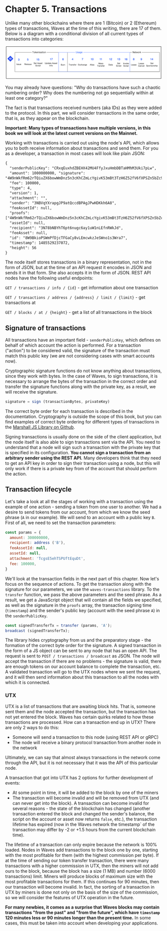 # Chapter 5. Transactions

Unlike many other blockchains where there are 1 (Bitcoin) or 2 (Ethereum) types of transactions, Waves at the time of this writing, there are 17 of them. Below is a diagram with a conditional division of all current types of transactions into categories:

![Waves transaction types](../../assets/5-1-1-transaction-types.png "Waves Transaction Types")

You may already have questions: "Why do transactions have such a chaotic numbering order? Why does the numbering not go sequentially within at least one category?"

The fact is that transactions received numbers (aka IDs) as they were added to the protocol. In this part, we will consider transactions in the same order, that is, as they appear on the blockchain.

**Important: Many types of transactions have multiple versions, in this book we will look at the latest current versions on the Mainnet.**

Working with transactions is carried out using the node's API, which allows you to both receive information about transactions and send them. For you as a developer, a transaction in most cases will look like plain JSON:

``` 'json
{
  "senderPublicKey": "CRxqEuxhdZBEHX42MU4FfyJxuHmbDBTaHMhM3Uki7pLw",
  "amount": 1000000000, "signature": "4W9nWkfRm62rTQiuZX6bowWmDnz5n3cKhCZmLcYgivK53mBt3TzH6Z52fV6fXPSZn5bZc97rNo76usnNEoQcTHaq",
  "fee": 100000,
  "type": 4,
  "version": 1,
  "attachment": "",
  "sender": "3NBVqYXrapgJP9atQccdBPAgJPwHDKkh6A8",
  "feeAssetId": null,
  "proofs": ["4W9nWkfRm62rTQiuZX6bowWmDnz5n3cKhCZmLcYgivK53mBt3TzH6Z52fV6fXPSZn5bZc97rNo76usnNEoQcTHaq"],
  "assetId": null,
  "recipient": "3N78bNBYhT6pt6nugc6ay1uW1nLEfnRWkJd",
  "feeAsset": null,
  "id": "8W9BkioPSWmPfDjcTFGaCy8vLEmcwkzJeSWno1s3Wra7",
  "timestamp": 1485529237072,
  "height": 56
}
```

The node itself stores transactions in a binary representation, not in the form of JSON, but at the time of an API request it encodes in JSON and sends it in that form. She also accepts it in the form of JSON. REST API nodes have the following useful endpoints:

`GET / transactions / info / {id}` - get information about one transaction

`GET / transactions / address / {address} / limit / {limit}` - get transactions at

`GET / blocks / at / {height}` - get a list of all transactions in the block

## Signature of transactions

All transactions have an important field - `senderPublicKey`, which defines on behalf of which account the action is performed. For a transaction ("action") to be considered valid, the signature of the transaction must match this public key (we are not considering cases with smart accounts now).

Cryptographic signature functions do not know anything about transactions, since they work with bytes. In the case of Waves, to sign transactions, it is necessary to arrange the bytes of the transaction in the correct order and transfer the signature functions along with the private key, as a result, we will receive the signature.

``` js
signature = sign (transactionBytes, privateKey)
```

The correct byte order for each transaction is described in the documentation. Cryptography is outside the scope of this book, but you can find examples of correct byte ordering for different types of transactions in the [Marshall JS Library on Github](https://github.com/wavesplatform/marshall).

Signing transactions is usually done on the side of the client application, but the node itself is also able to sign transactions sent via the API. You need to understand that a node will sign such a transaction with the private key that is specified in its configuration. **You cannot sign a transaction from an arbitrary sender using the REST API.** Many developers think that they need to get an API key in order to sign their transaction using a node, but this will only work if there is a private key from of the account that should perform the action.

## Transaction lifecycle

Let's take a look at all the stages of working with a transaction using the example of one action - sending a token from one user to another. We had a desire to send tokens from our account, from which we know the seed phrase (`A` in our example). We will send to an account with a public key `B`. First of all, we need to set the transaction parameters:

``` js
const params = {
  amount: 300000000,
  recipient: address ('B'),
  feeAssetId: null,
  assetId: null,
  attachment: 'TcgsE5ehTSPUftEquDt',
  fee: 100000,
}
```

We'll look at the transaction fields in the next part of this chapter. Now let's focus on the sequence of actions. To get the transaction along with the signature for our parameters, we use the `waves-transactions` library. To the `transfer` function, we pass the above parameters and the seed phrase. As a result, we get a JavaScript object that will contain all the fields we specified, as well as the signature in the `proofs` array, the transaction signing time (`timestamp`) and the sender's public key (account with the seed phrase `A`) in the `senderPublicKey`.

``` js
const signedTransferTx = transfer (params, 'A');
broadcast (signedTransferTx);
```

The library hides cryptography from us and the preparatory stage - the formation of the correct byte order for the signature. A signed transaction in the form of a JS object can be sent to any node that has an open API. The request is sent to `POST / transactions / broadcast` as JSON. The node will accept the transaction if there are no problems - the signature is valid, there are enough tokens on our account balance to complete the transaction, etc. A validated transaction will go to the UTX nodes where we sent the request, and it will then send information about this transaction to all the nodes with which it is connected.

### UTX

UTX is a list of transactions that are awaiting block hits. That is, someone sent them and the node accepted the transaction, but the transaction has not yet entered the block. Waves has certain quirks related to how these transactions are processed. How can a transaction end up in UTX? There are only 2 ways to do this:

- Someone will send a transaction to this node (using REST API or gRPC)
- The node will receive a binary protocol transaction from another node in the network

Ultimately, we can say that almost always transactions in the network come through the API, but it is not necessary that it was the API of this particular node.

A transaction that got into UTX has 2 options for further development of events:

- At some point in time, it will be added to the block by one of the miners
- The transaction will become invalid and will be removed from UTX (and can never get into the block). A transaction can become invalid for several reasons - the state of the blockchain has changed (another transaction entered the block and changed the sender's balance, the script on the account or asset now returns `false`, etc.), the transaction lifetime has expired (now in the Waves network the timestamp` of the transaction may differ by -2 or +1.5 hours from the current blockchain time).

The lifetime of a transaction can only expire because the network is 100% loaded. Nodes in Waves add transactions to the block one by one, starting with the most profitable for them (with the highest commission per byte). If at the time of sending our token transfer transaction, there were many transactions with a higher commission in UTX, then the miners will not add ours to the block, because the block has a size (1 MB) and number (6000 transactions) limit. Miners will produce blocks of maximum size with the most profitable transactions for them. If this continues for 90 minutes, then our transaction will become invalid. In fact, the sorting of a transaction in UTX by miners is done not only on the basis of the size of the commission, so we will consider the features of UTX operation in the future.

**For many newbies, it comes as a surprise that Waves blocks may contain transactions "from the past" and "from the future", which have `timestamp` 120 minutes less or 90 minutes longer than the present time.** In some cases, this must be taken into account when developing your applications.
